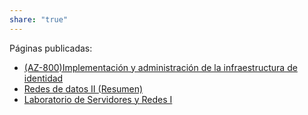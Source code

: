 ```yaml
---
share: "true"
---
```

Páginas publicadas:
* [(AZ-800)Implementación y administración de la infraestructura de identidad](./Implementaci%C3%B3n%20y%20administraci%C3%B3n%20de%20la%20infraestructura%20de%20identidad)
* [Redes de datos II (Resumen)](./Redes%20de%20datos%20II)
* [Laboratorio de Servidores y Redes I](./Clase%201)